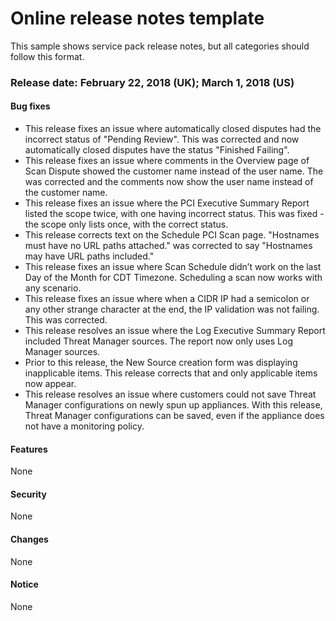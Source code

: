 # Online release notes template

This sample shows service pack release notes, but all categories should follow this format.

### Release date: February 22, 2018 (UK); March 1, 2018 (US)

#### Bug fixes

* This release fixes an issue where automatically closed disputes had the incorrect status of "Pending Review". This was corrected and now automatically closed disputes have the status "Finished Failing".
* This release fixes an issue where comments in the Overview page of Scan Dispute showed the customer name instead of the user name. The was corrected and the comments now show the user name instead of the customer name.
* This release fixes an issue where the PCI Executive Summary Report listed the scope twice, with one having incorrect status. This was fixed - the scope only lists once, with the correct status.
* This release corrects text on the Schedule PCI Scan page. "Hostnames must have no URL paths attached." was corrected to say "Hostnames may have URL paths included."
* This release fixes an issue where Scan Schedule didn’t work on the last Day of the Month for CDT Timezone. Scheduling a scan now works with any scenario.
* This release fixes an issue where when a CIDR IP had a semicolon or any other strange character at the end, the IP validation was not failing. This was corrected.
* This release resolves  an issue where the Log Executive Summary Report included Threat Manager sources. The report now only uses Log Manager sources.
* Prior to this release, the New Source creation form was displaying inapplicable items. This release corrects that and only applicable items now appear.
* This release resolves an issue where customers could not save Threat Manager configurations on newly spun up appliances. With this release, Threat Manager configurations can be saved, even if the appliance does not have a monitoring policy.

#### Features

None

#### Security

None

#### Changes

None

#### Notice

None
